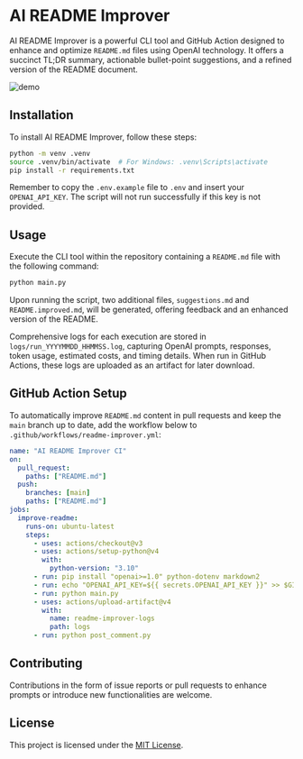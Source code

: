 # AI README Improver

AI README Improver is a powerful CLI tool and GitHub Action designed to enhance and optimize `README.md` files using OpenAI technology. It offers a succinct TL;DR summary, actionable bullet-point suggestions, and a refined version of the README document.

![demo](https://via.placeholder.com/600x200.png?text=AI+README+Improver+Demo)

## Installation

To install AI README Improver, follow these steps:

```bash
python -m venv .venv
source .venv/bin/activate  # For Windows: .venv\Scripts\activate
pip install -r requirements.txt
```

Remember to copy the `.env.example` file to `.env` and insert your `OPENAI_API_KEY`. The script will not run successfully if this key is not provided.

## Usage

Execute the CLI tool within the repository containing a `README.md` file with the following command:

```bash
python main.py
```

Upon running the script, two additional files, `suggestions.md` and `README.improved.md`, will be generated, offering feedback and an enhanced version of the README.

Comprehensive logs for each execution are stored in `logs/run_YYYYMMDD_HHMMSS.log`, capturing OpenAI prompts, responses, token usage, estimated costs, and timing details. When run in GitHub Actions, these logs are uploaded as an artifact for later download.

## GitHub Action Setup

To automatically improve `README.md` content in pull requests and keep the `main` branch up to date, add the workflow below to `.github/workflows/readme-improver.yml`:

```yaml
name: "AI README Improver CI"
on:
  pull_request:
    paths: ["README.md"]
  push:
    branches: [main]
    paths: ["README.md"]
jobs:
  improve-readme:
    runs-on: ubuntu-latest
    steps:
      - uses: actions/checkout@v3
      - uses: actions/setup-python@v4
        with:
          python-version: "3.10"
      - run: pip install "openai>=1.0" python-dotenv markdown2
      - run: echo "OPENAI_API_KEY=${{ secrets.OPENAI_API_KEY }}" >> $GITHUB_ENV
      - run: python main.py
      - uses: actions/upload-artifact@v4
        with:
          name: readme-improver-logs
          path: logs
      - run: python post_comment.py
```

## Contributing

Contributions in the form of issue reports or pull requests to enhance prompts or introduce new functionalities are welcome.

## License

This project is licensed under the [MIT License](LICENSE).
